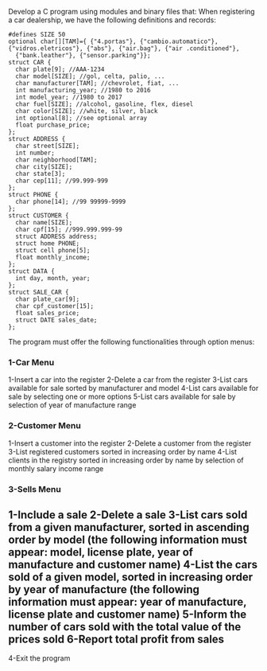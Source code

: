Develop a C program using modules and binary files that:
When registering a car dealership, we have the following definitions and records:
~~~text
#defines SIZE 50
optional char[][TAM]={ {"4.portas"}, {"cambio.automatico"}, {"vidros.eletricos"}, {"abs"}, {"air.bag"}, {"air .conditioned"},
  {"bank.leather"}, {"sensor.parking"}};
struct CAR {
  char plate[9]; //AAA-1234
  char model[SIZE]; //gol, celta, palio, ...
  char manufacturer[TAM]; //chevrolet, fiat, ...
  int manufacturing_year; //1980 to 2016
  int model_year; //1980 to 2017
  char fuel[SIZE]; //alcohol, gasoline, flex, diesel
  char color[SIZE]; //white, silver, black
  int optional[8]; //see optional array
  float purchase_price;
};
struct ADDRESS {
  char street[SIZE];
  int number;
  char neighborhood[TAM];
  char city[SIZE];
  char state[3];
  char cep[11]; //99.999-999
};
struct PHONE {
  char phone[14]; //99 99999-9999
};
struct CUSTOMER {
  char name[SIZE];
  char cpf[15]; //999.999.999-99
  struct ADDRESS address;
  struct home PHONE;
  struct cell phone[5];
  float monthly_income;
};
struct DATA {
  int day, month, year;
};
struct SALE_CAR {
  char plate_car[9];
  char cpf_customer[15];
  float sales_price;
  struct DATE sales_date;
};
~~~
The program must offer the following functionalities through option menus:
### 1-Car Menu
1-Insert a car into the register
2-Delete a car from the register
3-List cars available for sale sorted by manufacturer and model
4-List cars available for sale by selecting one or more options
5-List cars available for sale by selection of year of manufacture range
### 2-Customer Menu
1-Insert a customer into the register
2-Delete a customer from the register
3-List registered customers sorted in increasing order by name
4-List clients in the registry sorted in increasing order by name by selection of monthly salary income range
### 3-Sells Menu
1-Include a sale
2-Delete a sale
3-List cars sold from a given manufacturer, sorted in ascending order by model (the following information must appear: model, license plate, year of manufacture and customer name)
4-List the cars sold of a given model, sorted in increasing order by year of manufacture (the following information must appear: year of manufacture, license plate and customer name)
5-Inform the number of cars sold with the total value of the prices sold
6-Report total profit from sales
---
4-Exit the program
